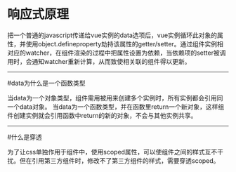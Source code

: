 # 响应式原理

把一个普通的javascript传递给vue实例的data选项后，vue实例循环此对象的属性，并使用object.defineproperty劫持该属性的getter/setter。通过组件实例相对应的watcher，在组件渲染的过程中把属性设置为依赖，当依赖项的setter被调用时，会通知watcher重新计算，从而致使相关联的组件得以更新。

---

#data为什么是一个函数类型

当data为一个对象类型，组件需用被用来创建多个实例时，所有实例都会引用同一个data对象。
当data为一个函数类型，并在函数里return一个新对象，这样组件创建实例就会引用函数中return的新的对象，不会与其他实例共享。

---

#什么是穿透

为了让css单独作用于组件中，使用scoped属性，可以使组件之间的样式互不干扰。但在引用第三方组件时，修改不了第三方组件的样式，需要穿透scoped。
